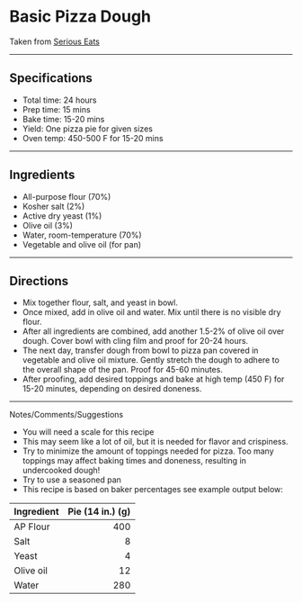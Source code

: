 # Basic Pizza Dough

Taken from
[Serious Eats](https://slice.seriouseats.com/2012/07/the-pizza-lab-three-doughs-to-know.html)

---
## Specifications

- Total time: 24 hours
- Prep time: 15 mins
- Bake time: 15-20 mins
- Yield: One pizza pie for given sizes
- Oven temp: 450-500 F for 15-20 mins

---
## Ingredients

- All-purpose flour (70%)
- Kosher salt (2%)
- Active dry yeast (1%)
- Olive oil (3%)
- Water, room-temperature (70%)
- Vegetable and olive oil (for pan)

---
## Directions

- Mix together flour, salt, and yeast in bowl.
- Once mixed, add in olive oil and water. Mix until there is no visible dry flour.
- After all ingredients are combined, add another 1.5-2% of olive oil over dough. Cover bowl with cling film and proof for 20-24 hours.
- The next day, transfer dough from bowl to pizza pan covered in vegetable and olive oil mixture. Gently stretch the dough to adhere to the overall shape of the pan. Proof for 45-60 minutes.
- After proofing, add desired toppings and bake at high temp (450 F) for 15-20 minutes, depending on desired doneness.

---
Notes/Comments/Suggestions

- You will need a scale for this recipe
- This may seem like a lot of oil, but it is needed for flavor and crispiness.
- Try to minimize the amount of toppings needed for pizza. Too many toppings may affect baking times and doneness, resulting in undercooked dough!
- Try to use a seasoned pan
- This recipe is based on baker percentages see example output below:

|Ingredient | Pie (14 in.) (g)|
|:----------|----------------:|
|AP Flour   |              400|
|Salt       |                8|
|Yeast      |                4|
|Olive oil  |               12|
|Water      |              280|
